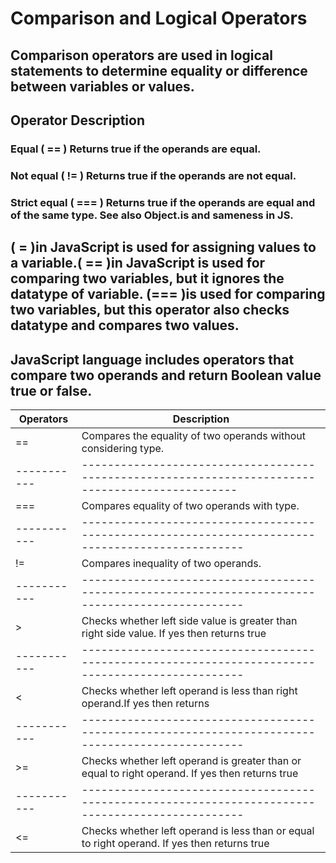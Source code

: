 

# Comparison and Logical Operators
## Comparison operators are used in logical statements to determine equality or difference between variables or values.
## Operator	     Description
### Equal ( == )	Returns true if the operands are equal.
### Not equal ( != )	Returns true if the operands are not equal.
### Strict equal ( === )	Returns true if the operands are equal      and of the same type. See also Object.is and sameness in JS.

## ( = )in JavaScript is used for assigning values to a variable.( == )in JavaScript is used for comparing two variables, but it ignores the datatype of variable. (=== )is used for comparing two variables, but this operator also checks datatype and compares two values.


## JavaScript language includes operators that compare two operands and return Boolean value true or false.

| Operators |	Description                                                                                   |
|-----------|-------------------------------------------------------------------------------------------------|
|==	        | Compares the equality of two operands without   considering   type.                             |
|-----------|------------------------------------------------------------------------------------------------ |
|===        |	Compares equality of two operands with type.                                                  |
|-----------|-------------------------------------------------------------------------------------------------|
|!=         |	Compares inequality of two operands.                                                          |
|-----------|-------------------------------------------------------------------------------------------------|
|>	        |Checks whether left side value is greater than right side  value. If  yes then returns true      ||           |   otherwise  false                                                                              |
|-----------|-------------------------------------------------------------------------------------------------|
|<          |Checks whether left operand is less than right operand.If yes then returns                       ||           |   true otherwise false.                                                                         |
|-----------|-------------------------------------------------------------------------------------------------|
|>=	        |Checks whether left operand is greater than or equal to right operand. If yes then returns true  |
|-----------|-------------------------------------------------------------------------------------------------|
|<=	        |Checks whether left operand is less than or equal to right operand. If yes then returns true     ||           |otherwise false.                                                                                 |


